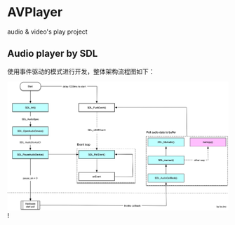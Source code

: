 # AVPlayer
audio &amp; video's play project 

## Audio player by SDL

使用事件驱动的模式进行开发，整体架构流程图如下：

![图片描述](resources/docs/SDL_Audio_FlowChart.jpg)!


